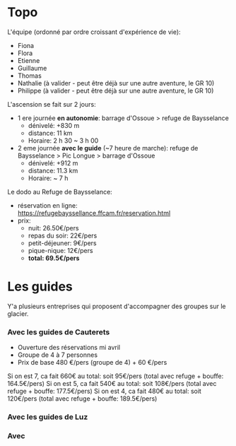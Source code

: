 # Topo

L'équipe (ordonné par ordre croissant d'expérience de vie):
- Fiona
- Flora
- Etienne
- Guillaume
- Thomas
- Nathalie (à valider - peut être déjà sur une autre aventure, le GR 10)
- Philippe (à valider - peut être déjà sur une autre aventure, le GR 10)

L'ascension se fait sur 2 jours:
- 1 ere journée **en autonomie**: barrage d'Ossoue >  refuge de Baysselance
	- dénivelé: +830 m
	- distance: 11 km
	- Horaire: 2 h 30 ~ 3 h 00
- 2 eme journée **avec le guide** (~7 heure de marche): refuge de Baysselance > Pic Longue > barrage d'Ossoue
	- dénivelé: +912 m
	- distance: 11.3 km
	- Horaire: ~ 7 h

Le dodo au Refuge de Baysselance:
- réservation en ligne: https://refugebayssellance.ffcam.fr/reservation.html
- prix:
	- nuit: 26.50€/pers
	- repas du soir: 22€/pers
	- petit-déjeuner: 9€/pers
	- pique-nique: 12€/pers
	- **total: 69.5€/pers**

# Les guides

Y'a plusieurs entreprises qui proposent d'accompagner des groupes sur le glacier.
### Avec les guides de Cauterets

- Ouverture des réservations mi avril
- Groupe de 4 à 7 personnes
- Prix de base 480 €/pers (groupe de 4) + 60 €/pers

Si on est 7, ca fait 660€ au total: soit 95€/pers (total avec refuge + bouffe: 164.5€/pers)
Si on est 5, ca fait 540€ au total: soit 108€/pers (total avec refuge + bouffe: 177.5€/pers)
Si on est 4, ca fait 480€ au total: soit 120€/pers (total avec refuge + bouffe: 189.5€/pers)

### Avec les guides de Luz


### Avec 
